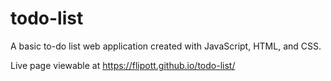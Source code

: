 # todo-list

A basic to-do list web application created with JavaScript, HTML, and CSS.

Live page viewable at https://flipott.github.io/todo-list/
